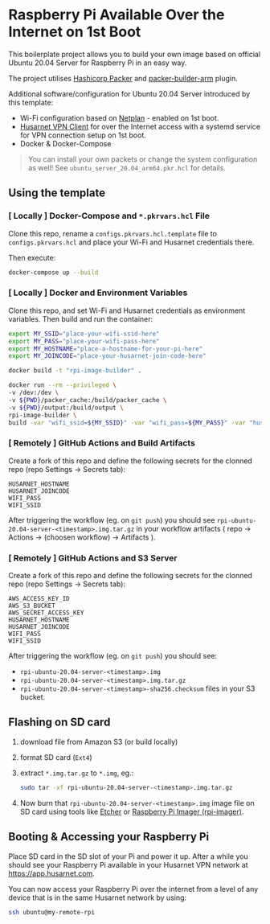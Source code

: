 
# Raspberry Pi Available Over the Internet on 1st Boot

This boilerplate project allows you to build your own image based on official Ubuntu 20.04 Server for Raspberry Pi in an easy way.

The project utilises [Hashicorp Packer](https://www.packer.io/) and [packer-builder-arm](https://github.com/mkaczanowski/packer-builder-arm) plugin.

Additional software/configuration for Ubuntu 20.04 Server introduced by this template:
- Wi-Fi configuration based on [Netplan](https://netplan.io/) - enabled on 1st boot.
- [Husarnet VPN Client](https://husarnet.com) for over the Internet access with a systemd service for VPN connection setup on 1st boot.
- Docker & Docker-Compose

> You can install your own packets or change the system configuration as well! See `ubuntu_server_20.04_arm64.pkr.hcl` for details.

## Using the template

### [ Locally ] Docker-Compose and `*.pkrvars.hcl` File

Clone this repo, rename a `configs.pkrvars.hcl.template` file to `configs.pkrvars.hcl` and place your Wi-Fi and Husarnet credentials there.

Then execute:

```bash
docker-compose up --build
```

### [ Locally ] Docker and Environment Variables

Clone this repo, and set Wi-Fi and Husarnet credentials as environment variables. Then build and run the container:

```bash
export MY_SSID="place-your-wifi-ssid-here"
export MY_PASS="place-your-wifi-pass-here"
export MY_HOSTNAME="place-a-hostname-for-your-pi-here"
export MY_JOINCODE="place-your-husarnet-join-code-here"

docker build -t "rpi-image-builder" .

docker run --rm --privileged \
-v /dev:/dev \
-v ${PWD}/packer_cache:/build/packer_cache \
-v ${PWD}/output:/build/output \
rpi-image-builder \
build -var "wifi_ssid=${MY_SSID}" -var "wifi_pass=${MY_PASS}" -var "husarnet_hostname=${MY_HOSTNAME}" -var "husarnet_joincode=${MY_JOINCODE}" .
```

### [ Remotely ] GitHub Actions and Build Artifacts

Create a fork of this repo and define the following secrets for the clonned repo (repo Settings -> Secrets tab):

```
HUSARNET_HOSTNAME
HUSARNET_JOINCODE
WIFI_PASS
WIFI_SSID
```

After triggering the workflow (eg. on `git push`) you should see `rpi-ubuntu-20.04-server-<timestamp>.img.tar.gz` in your workflow artifacts ( repo -> Actions -> (choosen workflow) -> Artifacts ).

### [ Remotely ] GitHub Actions and S3 Server

Create a fork of this repo and define the following secrets for the clonned repo (repo Settings -> Secrets tab):

```
AWS_ACCESS_KEY_ID
AWS_S3_BUCKET
AWS_SECRET_ACCESS_KEY
HUSARNET_HOSTNAME
HUSARNET_JOINCODE
WIFI_PASS
WIFI_SSID
```

After triggering the workflow (eg. on `git push`) you should see:
- `rpi-ubuntu-20.04-server-<timestamp>.img` 
- `rpi-ubuntu-20.04-server-<timestamp>.img.tar.gz`
- `rpi-ubuntu-20.04-server-<timestamp>-sha256.checksum`
files in your S3 bucket.

## Flashing on SD card

1. download file from Amazon S3 (or build locally)
2. format SD card (`Ext4`)
3. extract `*.img.tar.gz` to `*.img`, eg.:

    ```bash
    sudo tar -xf rpi-ubuntu-20.04-server-<timestamp>.img.tar.gz
    ```

4. Now burn that `rpi-ubuntu-20.04-server-<timestamp>.img` image file on SD card using tools like [Etcher](https://www.balena.io/etcher/) or [Raspberry Pi Imager (rpi-imager)](https://www.raspberrypi.org/software/).


## Booting & Accessing your Raspberry Pi

Place SD card in the SD slot of your Pi and power it up. After a while you should see your Raspberry Pi available in your Husarnet VPN network at https://app.husarnet.com.

You can now access your Raspberry Pi over the internet from a level of any device that is in the same Husarnet network by using:

```bash
ssh ubuntu@my-remote-rpi
```